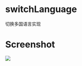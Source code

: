 # switchLanguage
切换多国语言实现

# Screenshot
![](https://github.com/crybobo/switchLanguage/blob/master/screenshot/img. )
